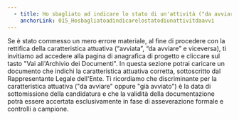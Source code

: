 ```yaml
---
  - title: Ho sbagliato ad indicare lo stato di un'attività ("da avviare" anziché "già avviato" o viceversa). Come posso correggerlo?
    anchorLink: 015_Hosbagliatoadindicarelostatodiunattivitdaavvi
---
```


Se è stato commesso un mero errore materiale, al fine di procedere con la rettifica della caratteristica attuativa (“avviata”, “da avviare” e viceversa), ti invitiamo ad accedere alla pagina di anagrafica di progetto e cliccare sul tasto "Vai all'Archivio dei Documenti". In questa sezione potrai caricare un documento che indichi la caratteristica attuativa corretta, sottoscritto dal Rappresentante Legale dell'Ente. Ti ricordiamo che discriminante per la caratteristica attuativa ("da avviare" oppure "già avviato") è la data di sottomissione della candidatura e che la validità della documentazione potrà essere accertata esclusivamente in fase di asseverazione formale e controlli a campione.
